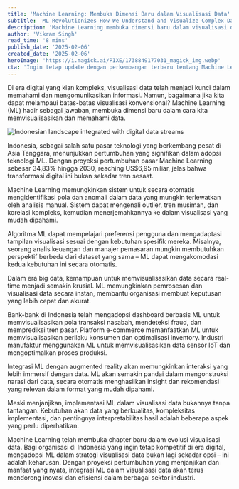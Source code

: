 ```yaml
---
title: 'Machine Learning: Membuka Dimensi Baru dalam Visualisasi Data'
subtitle: 'ML Revolutionizes How We Understand and Visualize Complex Data'
description: 'Machine Learning membuka dimensi baru dalam visualisasi data, memungkinkan analisis yang lebih dalam dan pengambilan keputusan yang lebih cepat. Dengan pertumbuhan pasar ML di Indonesia yang diproyeksikan mencapai 34,83% hingga 2030, teknologi ini menjadi kunci dalam transformasi digital berbagai sektor industri.'
author: 'Vikram Singh'
read_time: '8 mins'
publish_date: '2025-02-06'
created_date: '2025-02-06'
heroImage: 'https://i.magick.ai/PIXE/1738849177031_magick_img.webp'
cta: 'Ingin tetap update dengan perkembangan terbaru tentang Machine Learning dan Visualisasi Data? Follow kami di LinkedIn untuk insight eksklusif dan diskusi mendalam dengan para ahli di bidang ini!'
---
```


Di era digital yang kian kompleks, visualisasi data telah menjadi kunci dalam memahami dan mengomunikasikan informasi. Namun, bagaimana jika kita dapat melampaui batas-batas visualisasi konvensional? Machine Learning (ML) hadir sebagai jawaban, membuka dimensi baru dalam cara kita memvisualisasikan dan memahami data.

![Indonesian landscape integrated with digital data streams](https://i.magick.ai/PIXE/1738849177035_magick_img.webp)

Indonesia, sebagai salah satu pasar teknologi yang berkembang pesat di Asia Tenggara, menunjukkan pertumbuhan yang signifikan dalam adopsi teknologi ML. Dengan proyeksi pertumbuhan pasar Machine Learning sebesar 34,83% hingga 2030, reaching US$6,95 miliar, jelas bahwa transformasi digital ini bukan sekadar tren sesaat.

Machine Learning memungkinkan sistem untuk secara otomatis mengidentifikasi pola dan anomali dalam data yang mungkin terlewatkan oleh analisis manual. Sistem dapat mengenali outlier, tren musiman, dan korelasi kompleks, kemudian menerjemahkannya ke dalam visualisasi yang mudah dipahami.

Algoritma ML dapat mempelajari preferensi pengguna dan mengadaptasi tampilan visualisasi sesuai dengan kebutuhan spesifik mereka. Misalnya, seorang analis keuangan dan manajer pemasaran mungkin membutuhkan perspektif berbeda dari dataset yang sama – ML dapat mengakomodasi kedua kebutuhan ini secara otomatis.

Dalam era big data, kemampuan untuk memvisualisasikan data secara real-time menjadi semakin krusial. ML memungkinkan pemrosesan dan visualisasi data secara instan, membantu organisasi membuat keputusan yang lebih cepat dan akurat.

Bank-bank di Indonesia telah mengadopsi dashboard berbasis ML untuk memvisualisasikan pola transaksi nasabah, mendeteksi fraud, dan memprediksi tren pasar. Platform e-commerce memanfaatkan ML untuk memvisualisasikan perilaku konsumen dan optimalisasi inventory. Industri manufaktur menggunakan ML untuk memvisualisasikan data sensor IoT dan mengoptimalkan proses produksi.

Integrasi ML dengan augmented reality akan memungkinkan interaksi yang lebih immersif dengan data. ML akan semakin pandai dalam mengonstruksi narasi dari data, secara otomatis menghasilkan insight dan rekomendasi yang relevan dalam format yang mudah dipahami.

Meski menjanjikan, implementasi ML dalam visualisasi data bukannya tanpa tantangan. Kebutuhan akan data yang berkualitas, kompleksitas implementasi, dan pentingnya interpretabilitas hasil adalah beberapa aspek yang perlu diperhatikan.

Machine Learning telah membuka chapter baru dalam evolusi visualisasi data. Bagi organisasi di Indonesia yang ingin tetap kompetitif di era digital, mengadopsi ML dalam strategi visualisasi data bukan lagi sekadar opsi – ini adalah keharusan. Dengan proyeksi pertumbuhan yang menjanjikan dan manfaat yang nyata, integrasi ML dalam visualisasi data akan terus mendorong inovasi dan efisiensi dalam berbagai sektor industri.